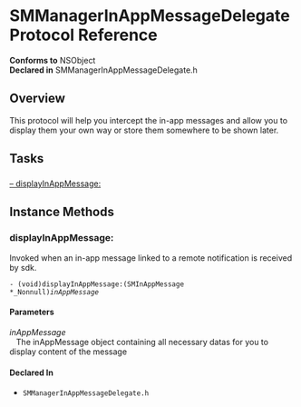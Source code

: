 # SMManagerInAppMessageDelegate Protocol Reference

**Conforms to** NSObject  
**Declared in** SMManagerInAppMessageDelegate.h  

## Overview

This protocol will help you intercept the in-app messages and allow you to display them your own way or store them somewhere to be shown later.

## Tasks

### 

[&ndash;&nbsp;displayInAppMessage:](#/api/name/displayInAppMessage:)  

<a title="Instance Methods" name="instance_methods"></a>
## Instance Methods

<a name="/api/name/displayInAppMessage:" title="displayInAppMessage:"></a>
### displayInAppMessage:

Invoked when an in-app message linked to a remote notification is received by sdk.

<code>- (void)displayInAppMessage:(SMInAppMessage *_Nonnull)*inAppMessage*</code>

#### Parameters

*inAppMessage*  
&nbsp;&nbsp;&nbsp;The inAppMessage object containing all necessary datas for you to display content of the message  

#### Declared In
* `SMManagerInAppMessageDelegate.h`

